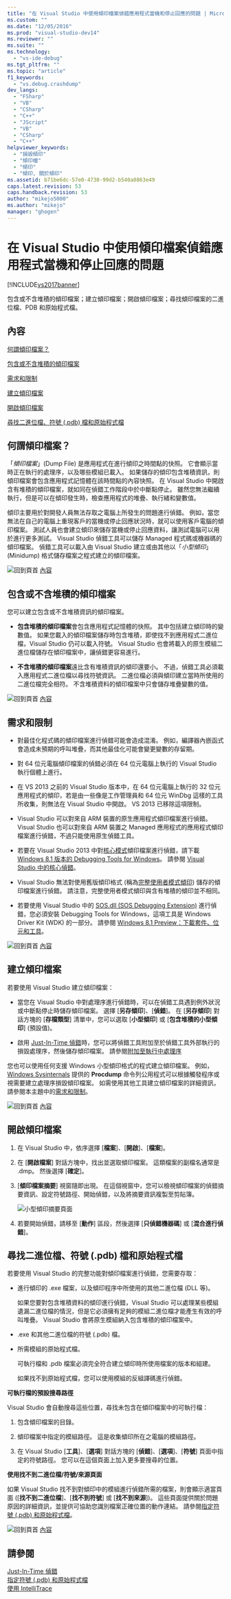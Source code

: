 ```yaml
---
title: "在 Visual Studio 中使用傾印檔案偵錯應用程式當機和停止回應的問題 | Microsoft Docs"
ms.custom: ""
ms.date: "12/05/2016"
ms.prod: "visual-studio-dev14"
ms.reviewer: ""
ms.suite: ""
ms.technology: 
  - "vs-ide-debug"
ms.tgt_pltfrm: ""
ms.topic: "article"
f1_keywords: 
  - "vs.debug.crashdump"
dev_langs: 
  - "FSharp"
  - "VB"
  - "CSharp"
  - "C++"
  - "JScript"
  - "VB"
  - "CSharp"
  - "C++"
helpviewer_keywords: 
  - "損毀傾印"
  - "傾印檔"
  - "傾印"
  - "傾印, 關於傾印"
ms.assetid: b71be6dc-57e0-4730-99d2-b540a0863e49
caps.latest.revision: 53
caps.handback.revision: 53
author: "mikejo5000"
ms.author: "mikejo"
manager: "ghogen"
---
```

# 在 Visual Studio 中使用傾印檔案偵錯應用程式當機和停止回應的問題
[!INCLUDE[vs2017banner](../code-quality/includes/vs2017banner.md)]

包含或不含堆積的傾印檔案；建立傾印檔案；開啟傾印檔案；尋找傾印檔案的二進位檔、PDB 和原始程式檔。  
  
##  <a name="BKMK_Contents"></a> 內容  
 [何謂傾印檔案？](#BKMK_What_is_a_dump_file_)  
  
 [包含或不含堆積的傾印檔案](#BKMK_Dump_files__with_or_without_heaps)  
  
 [需求和限制](#BKMK_Requirements_and_limitations)  
  
 [建立傾印檔案](#BKMK_Create_a_dump_file)  
  
 [開啟傾印檔案](#BKMK_Open_a_dump_file)  
  
 [尋找二進位檔、符號 (.pdb) 檔和原始程式檔](#BKMK_Find_binaries__symbol___pdb__files__and_source_files)  
  
##  <a name="BKMK_What_is_a_dump_file_"></a> 何謂傾印檔案？  
 「*傾印檔案*」\(Dump File\) 是應用程式在進行傾印之時間點的快照。  它會顯示當時正在執行的處理序，以及哪些模組已載入。  如果儲存的傾印包含堆積資訊，則傾印檔案會包含應用程式記憶體在該時間點的內容快照。  在 Visual Studio 中開啟含有堆積的傾印檔案，就如同在偵錯工作階段中於中斷點停止。  雖然您無法繼續執行，但是可以在傾印發生時，檢查應用程式的堆疊、執行緒和變數值。  
  
 傾印主要用於對開發人員無法存取之電腦上所發生的問題進行偵錯。  例如，當您無法在自己的電腦上重現客戶的當機或停止回應狀況時，就可以使用客戶電腦的傾印檔案。  測試人員也會建立傾印來儲存當機或停止回應資料，讓測試電腦可以用於進行更多測試。  Visual Studio 偵錯工具可以儲存 Managed 程式碼或機器碼的傾印檔案。  偵錯工具可以載入由 Visual Studio 建立或由其他以「*小型傾印*」\(Minidump\) 格式儲存檔案之程式建立的傾印檔案。  
  
 ![回到頁首](~/docs/debugger/media/pcs_backtotop.png "PCS\_BackToTop") [內容](#BKMK_Contents)  
  
##  <a name="BKMK_Dump_files__with_or_without_heaps"></a> 包含或不含堆積的傾印檔案  
 您可以建立包含或不含堆積資訊的傾印檔案。  
  
-   **包含堆積的傾印檔案**會包含應用程式記憶體的快照。  其中包括建立傾印時的變數值。  如果您載入的傾印檔案儲存時包含堆積，即使找不到應用程式二進位檔，Visual Studio 仍可以載入符號。  Visual Studio 也會將載入的原生模組二進位檔儲存在傾印檔案中，讓偵錯更容易進行。  
  
-   **不含堆積的傾印檔案**遠比含有堆積資訊的傾印還要小。  不過，偵錯工具必須載入應用程式二進位檔以尋找符號資訊。  二進位檔必須與傾印建立當時所使用的二進位檔完全相符。  不含堆積資料的傾印檔案中只會儲存堆疊變數的值。  
  
 ![回到頁首](~/docs/debugger/media/pcs_backtotop.png "PCS\_BackToTop") [內容](#BKMK_Contents)  
  
##  <a name="BKMK_Requirements_and_limitations"></a> 需求和限制  
  
-   對最佳化程式碼的傾印檔案進行偵錯可能會造成混淆。  例如，編譯器內嵌函式會造成未預期的呼叫堆疊，而其他最佳化可能會變更變數的存留期。  
  
-   對 64 位元電腦傾印檔案的偵錯必須在 64 位元電腦上執行的 Visual Studio 執行個體上進行。  
  
-   在 VS 2013 之前的 Visual Studio 版本中，在 64 位元電腦上執行的 32 位元應用程式的傾印，若是由一些像是工作管理員和 64 位元 WinDbg 這樣的工具所收集，則無法在 Visual Studio 中開啟。  VS 2013 已移除這項限制。  
  
-   Visual Studio 可以對來自 ARM 裝置的原生應用程式傾印檔案進行偵錯。  Visual Studio 也可以對來自 ARM 裝置之 Managed 應用程式的應用程式傾印檔案進行偵錯，不過只能使用原生偵錯工具。  
  
-   若要在 Visual Studio 2013 中對[核心模式](http://msdn.microsoft.com/library/windows/hardware/ff551880.aspx)傾印檔案進行偵錯，請下載 [Windows 8.1 版本的 Debugging Tools for Windows](http://msdn.microsoft.com/windows/hardware/gg463009)。  請參閱 [Visual Studio 中的核心偵錯](http://msdn.microsoft.com/library/windows/hardware/jj149675.aspx)。  
  
-   Visual Studio 無法對使用舊版傾印格式 \(稱為[完整使用者模式傾印](http://msdn.microsoft.com/library/windows/hardware/ff545506.aspx)\) 儲存的傾印檔案進行偵錯。  請注意，完整使用者模式傾印與含有堆積的傾印並不相同。  
  
-   若要使用 Visual Studio 中的 [SOS.dll \(SOS Debugging Extension\)](../Topic/SOS.dll%20\(SOS%20Debugging%20Extension\).md) 進行偵錯，您必須安裝 Debugging Tools for Windows，這項工具是 Windows Driver Kit \(WDK\) 的一部分。  請參閱 [Windows 8.1 Preview：下載套件、位元和工具](http://msdn.microsoft.com/library/windows/hardware/bg127147.aspx)。  
  
 ![回到頁首](~/docs/debugger/media/pcs_backtotop.png "PCS\_BackToTop") [內容](#BKMK_Contents)  
  
##  <a name="BKMK_Create_a_dump_file"></a> 建立傾印檔案  
 若要使用 Visual Studio 建立傾印檔案：  
  
-   當您在 Visual Studio 中對處理序進行偵錯時，可以在偵錯工具遇到例外狀況或中斷點停止時儲存傾印檔案。  選擇 \[**另存傾印**\]、\[**偵錯**\]。  在 \[**另存傾印**\] 對話方塊的 \[**存檔類型**\] 清單中，您可以選取 \[**小型傾印**\] 或 \[**包含堆積的小型傾印**\] \(預設值\)。  
  
-   啟用 [Just\-In\-Time 偵錯](../debugger/just-in-time-debugging-in-visual-studio.md)時，您可以將偵錯工具附加至於偵錯工具外部執行的損毀處理序，然後儲存傾印檔案。  請參閱[附加至執行中處理序](../debugger/attach-to-running-processes-with-the-visual-studio-debugger.md)  
  
 您也可以使用任何支援 Windows 小型傾印格式的程式建立傾印檔案。  例如，[Windows Sysinternals](http://technet.microsoft.com/sysinternals/default) 提供的 **Procdump** 命令列公用程式可以根據觸發程序或視需要建立處理序損毀傾印檔案。  如需使用其他工具建立傾印檔案的詳細資訊，請參閱本主題中的[需求和限制](../debugger/using-dump-files.md#BKMK_Requirements_and_limitations)。  
  
 ![回到頁首](~/docs/debugger/media/pcs_backtotop.png "PCS\_BackToTop") [內容](#BKMK_Contents)  
  
##  <a name="BKMK_Open_a_dump_file"></a> 開啟傾印檔案  
  
1.  在 Visual Studio 中，依序選擇 \[**檔案**\]、\[**開啟**\]、\[**檔案**\]。  
  
2.  在 \[**開啟檔案**\] 對話方塊中，找出並選取傾印檔案。  這類檔案的副檔名通常是 .dmp。  然後選擇 \[**確定**\]。  
  
3.  \[**傾印檔案摘要**\] 視窗隨即出現。  在這個視窗中，您可以檢視傾印檔案的偵錯摘要資訊、設定符號路徑、開始偵錯，以及將摘要資訊複製至剪貼簿。  
  
     ![小型傾印摘要頁面](../debugger/media/dbg_dump_summarypage.png "DBG\_DUMP\_SummaryPage")  
  
4.  若要開始偵錯，請移至 \[**動作**\] 區段，然後選擇 \[**只偵錯機器碼**\] 或 \[**混合進行偵錯**\]。  
  
##  <a name="BKMK_Find_binaries__symbol___pdb__files__and_source_files"></a> 尋找二進位檔、符號 \(.pdb\) 檔和原始程式檔  
 若要使用 Visual Studio 的完整功能對傾印檔案進行偵錯，您需要存取：  
  
-   進行傾印的 .exe 檔案，以及傾印程序中所使用的其他二進位檔 \(DLL 等\)。  
  
     如果您要對包含堆積資料的傾印進行偵錯，Visual Studio 可以處理某些模組遺漏二進位檔的情況，但是它必須擁有足夠的模組二進位檔才能產生有效的呼叫堆疊。  Visual Studio 會將原生模組納入包含堆積的傾印檔案中。  
  
-   .exe 和其他二進位檔的符號 \(.pdb\) 檔。  
  
-   所需模組的原始程式檔。  
  
     可執行檔和 .pdb 檔案必須完全符合建立傾印時所使用檔案的版本和組建。  
  
     如果找不到原始程式檔，您可以使用模組的反組譯碼進行偵錯。  
  
 **可執行檔的預設搜尋路徑**  
  
 Visual Studio 會自動搜尋這些位置，尋找未包含在傾印檔案中的可執行檔：  
  
1.  包含傾印檔案的目錄。  
  
2.  傾印檔案中指定的模組路徑。  這是收集傾印所在之電腦的模組路徑。  
  
3.  在 Visual Studio \[**工具**\]、\[**選項**\] 對話方塊的 \[**偵錯**\]、\[**選項**\]、\[**符號**\] 頁面中指定的符號路徑。  您可以在這個頁面上加入更多要搜尋的位置。  
  
 **使用找不到二進位檔\/符號\/來源頁面**  
  
 如果 Visual Studio 找不到對傾印中的模組進行偵錯所需的檔案，則會顯示適當頁面 \(\[**找不到二進位檔**\]、\[**找不到符號**\] 或 \[**找不到來源**\]\)。  這些頁面提供關於問題原因的詳細資訊，並提供可協助您識別檔案正確位置的動作連結。  請參閱[指定符號 \(.pdb\) 和原始程式檔](../debugger/specify-symbol-dot-pdb-and-source-files-in-the-visual-studio-debugger.md)。  
  
 ![回到頁首](~/docs/debugger/media/pcs_backtotop.png "PCS\_BackToTop") [內容](#BKMK_Contents)  
  
## 請參閱  
 [Just\-In\-Time 偵錯](../debugger/just-in-time-debugging-in-visual-studio.md)   
 [指定符號 \(.pdb\) 和原始程式檔](../debugger/specify-symbol-dot-pdb-and-source-files-in-the-visual-studio-debugger.md)   
 [使用 IntelliTrace](../debugger/intellitrace.md)